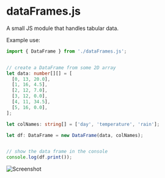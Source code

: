 # dataFrames.js

A small JS module that handles tabular data.

Example use:

```ts
import { DataFrame } from './dataFrames.js';


// create a DataFrame from some 2D array
let data: number[][] = [
  [0, 13, 20.0],
  [1, 16, 4.5],
  [2, 12, 7.0],
  [3, 12, 0.0],
  [4, 11, 34.5],
  [5, 16, 0.0],
];

let colNames: string[] = ['day', 'temperature', 'rain'];

let df: DataFrame = new DataFrame(data, colNames);


// show the data frame in the console
console.log(df.print());
```

![Screenshot](https://i.imgur.com/j5ODHsx.png)

